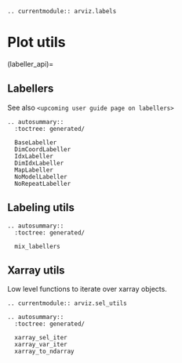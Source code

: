 ```{eval-rst}
.. currentmodule:: arviz.labels
```
# Plot utils

(labeller_api)=
## Labellers
See also `<upcoming user guide page on labellers>`

```{eval-rst}
.. autosummary::
  :toctree: generated/

  BaseLabeller
  DimCoordLabeller
  IdxLabeller
  DimIdxLabeller
  MapLabeller
  NoModelLabeller
  NoRepeatLabeller
```

## Labeling utils

```{eval-rst}
.. autosummary::
  :toctree: generated/

  mix_labellers
```

## Xarray utils
Low level functions to iterate over xarray objects.

```{eval-rst}
.. currentmodule:: arviz.sel_utils

.. autosummary::
  :toctree: generated/

  xarray_sel_iter
  xarray_var_iter
  xarray_to_ndarray
```
